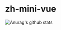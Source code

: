 # zh-mini-vue


![Anurag's github stats](https://github-readme-stats.vercel.app/api?username=Lethalzh&show_icons=true&theme=dracula)
